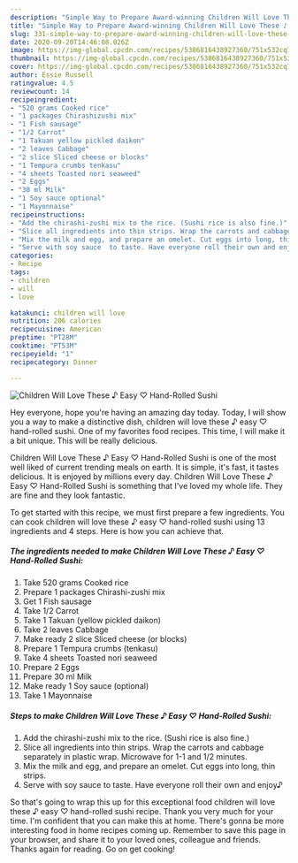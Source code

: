 ```yaml
---
description: "Simple Way to Prepare Award-winning Children Will Love These ♪ Easy ♡ Hand-Rolled Sushi"
title: "Simple Way to Prepare Award-winning Children Will Love These ♪ Easy ♡ Hand-Rolled Sushi"
slug: 331-simple-way-to-prepare-award-winning-children-will-love-these-easy-hand-rolled-sushi
date: 2020-09-20T14:46:08.026Z
image: https://img-global.cpcdn.com/recipes/5386816438927360/751x532cq70/children-will-love-these-♪-easy-♡-hand-rolled-sushi-recipe-main-photo.jpg
thumbnail: https://img-global.cpcdn.com/recipes/5386816438927360/751x532cq70/children-will-love-these-♪-easy-♡-hand-rolled-sushi-recipe-main-photo.jpg
cover: https://img-global.cpcdn.com/recipes/5386816438927360/751x532cq70/children-will-love-these-♪-easy-♡-hand-rolled-sushi-recipe-main-photo.jpg
author: Essie Russell
ratingvalue: 4.5
reviewcount: 14
recipeingredient:
- "520 grams Cooked rice"
- "1 packages Chirashizushi mix"
- "1 Fish sausage"
- "1/2 Carrot"
- "1 Takuan yellow pickled daikon"
- "2 leaves Cabbage"
- "2 slice Sliced cheese or blocks"
- "1 Tempura crumbs tenkasu"
- "4 sheets Toasted nori seaweed"
- "2 Eggs"
- "30 ml Milk"
- "1 Soy sauce optional"
- "1 Mayonnaise"
recipeinstructions:
- "Add the chirashi-zushi mix to the rice. (Sushi rice is also fine.)"
- "Slice all ingredients into thin strips. Wrap the carrots and cabbage separately in plastic wrap. Microwave for 1-1 and 1/2 minutes."
- "Mix the milk and egg, and prepare an omelet. Cut eggs into long, thin strips."
- "Serve with soy sauce  to taste. Have everyone roll their own and enjoy♪"
categories:
- Recipe
tags:
- children
- will
- love

katakunci: children will love 
nutrition: 206 calories
recipecuisine: American
preptime: "PT28M"
cooktime: "PT53M"
recipeyield: "1"
recipecategory: Dinner

---
```



![Children Will Love These ♪ Easy ♡ Hand-Rolled Sushi](https://img-global.cpcdn.com/recipes/5386816438927360/751x532cq70/children-will-love-these-♪-easy-♡-hand-rolled-sushi-recipe-main-photo.jpg)

Hey everyone, hope you're having an amazing day today. Today, I will show you a way to make a distinctive dish, children will love these ♪ easy ♡ hand-rolled sushi. One of my favorites food recipes. This time, I will make it a bit unique. This will be really delicious.



Children Will Love These ♪ Easy ♡ Hand-Rolled Sushi is one of the most well liked of current trending meals on earth. It is simple, it's fast, it tastes delicious. It is enjoyed by millions every day. Children Will Love These ♪ Easy ♡ Hand-Rolled Sushi is something that I've loved my whole life. They are fine and they look fantastic.


To get started with this recipe, we must first prepare a few ingredients. You can cook children will love these ♪ easy ♡ hand-rolled sushi using 13 ingredients and 4 steps. Here is how you can achieve that.

<!--inarticleads1-->

##### The ingredients needed to make Children Will Love These ♪ Easy ♡ Hand-Rolled Sushi:

1. Take 520 grams Cooked rice
1. Prepare 1 packages Chirashi-zushi mix
1. Get 1 Fish sausage
1. Take 1/2 Carrot
1. Take 1 Takuan (yellow pickled daikon)
1. Take 2 leaves Cabbage
1. Make ready 2 slice Sliced cheese (or blocks)
1. Prepare 1 Tempura crumbs (tenkasu)
1. Take 4 sheets Toasted nori seaweed
1. Prepare 2 Eggs
1. Prepare 30 ml Milk
1. Make ready 1 Soy sauce (optional)
1. Take 1 Mayonnaise




<!--inarticleads2-->

##### Steps to make Children Will Love These ♪ Easy ♡ Hand-Rolled Sushi:

1. Add the chirashi-zushi mix to the rice. (Sushi rice is also fine.)
1. Slice all ingredients into thin strips. Wrap the carrots and cabbage separately in plastic wrap. Microwave for 1-1 and 1/2 minutes.
1. Mix the milk and egg, and prepare an omelet. Cut eggs into long, thin strips.
1. Serve with soy sauce  to taste. Have everyone roll their own and enjoy♪




So that's going to wrap this up for this exceptional food children will love these ♪ easy ♡ hand-rolled sushi recipe. Thank you very much for your time. I'm confident that you can make this at home. There's gonna be more interesting food in home recipes coming up. Remember to save this page in your browser, and share it to your loved ones, colleague and friends. Thanks again for reading. Go on get cooking!
